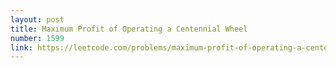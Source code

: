 ```yaml
---
layout: post
title: Maximum Profit of Operating a Centennial Wheel
number: 1599
link: https://leetcode.com/problems/maximum-profit-of-operating-a-centennial-wheel
---
```

